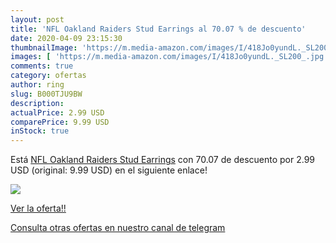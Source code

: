 ```yaml
---
layout: post
title: 'NFL Oakland Raiders Stud Earrings al 70.07 % de descuento'
date: 2020-04-09 23:15:30
thumbnailImage: 'https://m.media-amazon.com/images/I/418Jo0yundL._SL200_.jpg'
images: [ 'https://m.media-amazon.com/images/I/418Jo0yundL._SL200_.jpg' ]
comments: true
category: ofertas
author: ring
slug: B000TJU9BW
description:
actualPrice: 2.99 USD
comparePrice: 9.99 USD
inStock: true
---
```


Está [NFL Oakland Raiders Stud Earrings](https://www.amazon.com/dp/B000TJU9BW/?tag=redken08-20) con 70.07 de descuento por 2.99 USD (original: 9.99 USD) en el siguiente enlace!

[![](https://m.media-amazon.com/images/I/418Jo0yundL._SL200_.jpg)](https://www.amazon.com/dp/B000TJU9BW/?tag=redken08-20)

[Ver la oferta!!](https://www.amazon.com/dp/B000TJU9BW/?tag=redken08-20)

[Consulta otras ofertas en nuestro canal de telegram](https://t.me/s/ofertas25)
